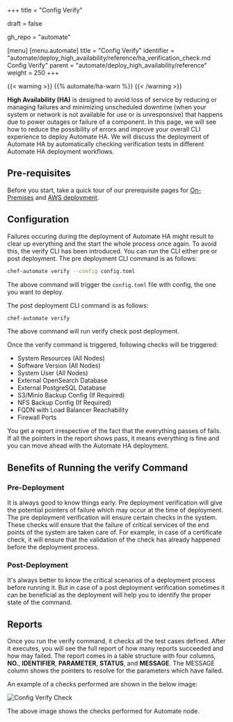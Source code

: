 +++
title = "Config Verify"

draft = false

gh_repo = "automate"

[menu]
  [menu.automate]
    title = "Config Verify"
    identifier = "automate/deploy_high_availability/reference/ha_verification_check.md Config Verify"
    parent = "automate/deploy_high_availability/reference"
    weight = 250
+++

{{< warning >}}
{{% automate/ha-warn %}}
{{< /warning >}}

**High Availability (HA)** is designed to avoid loss of service by reducing or managing failures and minimizing unscheduled downtime (when your system or network is not available for use or is unresponsive) that happens due to power outages or failure of a component. In this page, we will see how to reduce the possibility of errors and improve your overall CLI experience to deploy Automate HA. We will discuss the deployment of Automate HA by automatically checking verification tests in different Automate HA deployment workflows.

## Pre-requisites

Before you start, take a quick tour of our prerequisite pages for [On-Premises](/automate/ha_on_premises_deployment_prerequisites/) and [AWS deployment](/automate/ha_aws_deployment_prerequisites/).

## Configuration

Failures occuring during the deployment of Automate HA might result to clear up everything and the start the whole process once again. To avoid this, the verify CLI has been introduced. You can run the CLI either pre or post deployment. The pre deployment CLI command is as follows:

```bash
chef-automate verify --config config.toml
```

The above command will trigger the `config.toml` file with config, the one you want to deploy. 

The post deployment CLI command is as follows:

```bash
chef-automate verify
```

The above command will run verify check post deployment.

Once the verify command is triggered, following checks will be triggered:

- System Resources (All Nodes)
- Software Version (All Nodes)
- System User (All Nodes)
- External OpenSearch Database
- External PostgreSQL Database
- S3/Minio Backup Config (If Required)
- NFS Backup Config (If Required)
- FQDN with Load Balancer Reachability
- Firewall Ports

You get a report irrespective of the fact that the everything passes of fails. If all the pointers in the report shows pass, it means everything is fine and you can move ahead with the Automate HA deployment.

## Benefits of Running the verify Command

### Pre-Deployment

It is always good to know things early. Pre deployment verification will give the potential pointers of failure which may occur at the time of deployment. The pre deployment verification will ensure certain checks in the system. These checks will ensure that the failure of critical services of the end points of the system are taken care of. For example, in case of a certificate check, it will ensure that the validation of the check has already happened before the deployment process.

### Post-Deployment

It's always better to know the critical scenarios of a deployment process before running it. But in case of a post deployment verification sometimes it can be beneficial as the deployment will help you to identify the proper state of the command.

## Reports

Once you run the verify command, it checks all the test cases defined. After it executes, you will see the full report of how many reports succeeded and how may failed. The report comes in a table structure with four columns, **NO.**, **IDENTIFIER**, **PARAMETER**, **STATUS**, and **MESSAGE**. The MESSAGE column shows the pointers to resolve for the parameters which have failed.

An example of a checks performed are shown in the below image:

![Config Verify Check](/images/automate/verify_checks_example.png)

The above image shows the checks performed for Automate node.
